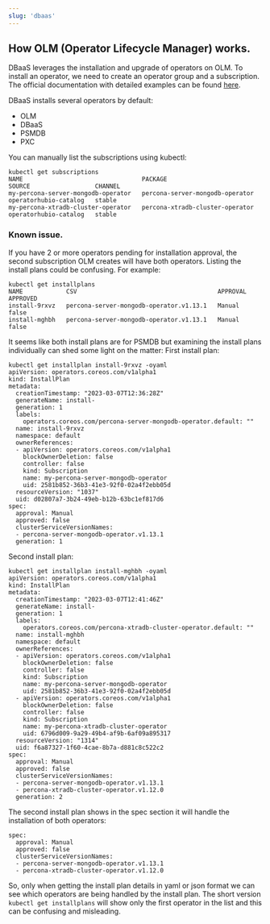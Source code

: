 ```yaml
---
slug: 'dbaas'
---
```


## How OLM (Operator Lifecycle Manager) works.

DBaaS leverages the installation and upgrade of operators on OLM.
To install an operator, we need to create an operator group and a subscription.
The official documentation with detailed examples can be found [here](https://olm.operatorframework.io/docs/tasks/install-operator-with-olm/).

DBaaS installs several operators by default:
- OLM 
- DBaaS
- PSMDB
- PXC

You can manually list the subscriptions using kubectl:
```
kubectl get subscriptions
NAME                                 PACKAGE                           SOURCE                  CHANNEL
my-percona-server-mongodb-operator   percona-server-mongodb-operator   operatorhubio-catalog   stable
my-percona-xtradb-cluster-operator   percona-xtradb-cluster-operator   operatorhubio-catalog   stable
```

### Known issue.
If you have 2 or more operators pending for installation approval, the second subscription OLM creates
will have both operators. Listing the install plans could be confusing. For example:
```
kubectl get installplans
NAME            CSV                                       APPROVAL   APPROVED
install-9rxvz   percona-server-mongodb-operator.v1.13.1   Manual     false
install-mghbh   percona-server-mongodb-operator.v1.13.1   Manual     false
```
It seems like both install plans are for PSMDB but examining the install plans individually can shed some light on the matter:
First install plan:

```
kubectl get installplan install-9rxvz -oyaml
apiVersion: operators.coreos.com/v1alpha1
kind: InstallPlan
metadata:
  creationTimestamp: "2023-03-07T12:36:28Z"
  generateName: install-
  generation: 1
  labels:
    operators.coreos.com/percona-server-mongodb-operator.default: ""
  name: install-9rxvz
  namespace: default
  ownerReferences:
  - apiVersion: operators.coreos.com/v1alpha1
    blockOwnerDeletion: false
    controller: false
    kind: Subscription
    name: my-percona-server-mongodb-operator
    uid: 2581b852-36b3-41e3-92f0-02a4f2ebb05d
  resourceVersion: "1037"
  uid: d02807a7-3b24-49eb-b12b-63bc1ef817d6
spec:
  approval: Manual
  approved: false
  clusterServiceVersionNames:
  - percona-server-mongodb-operator.v1.13.1
  generation: 1
```

Second install plan:
```
kubectl get installplan install-mghbh -oyaml
apiVersion: operators.coreos.com/v1alpha1
kind: InstallPlan
metadata:
  creationTimestamp: "2023-03-07T12:41:46Z"
  generateName: install-
  generation: 1
  labels:
    operators.coreos.com/percona-xtradb-cluster-operator.default: ""
  name: install-mghbh
  namespace: default
  ownerReferences:
  - apiVersion: operators.coreos.com/v1alpha1
    blockOwnerDeletion: false
    controller: false
    kind: Subscription
    name: my-percona-server-mongodb-operator
    uid: 2581b852-36b3-41e3-92f0-02a4f2ebb05d
  - apiVersion: operators.coreos.com/v1alpha1
    blockOwnerDeletion: false
    controller: false
    kind: Subscription
    name: my-percona-xtradb-cluster-operator
    uid: 6796d009-9a29-49b4-af9b-6af09a895317
  resourceVersion: "1314"
  uid: f6a87327-1f60-4cae-8b7a-d881c8c522c2
spec:
  approval: Manual
  approved: false
  clusterServiceVersionNames:
  - percona-server-mongodb-operator.v1.13.1
  - percona-xtradb-cluster-operator.v1.12.0
  generation: 2
```
The second install plan shows in the spec section it will handle the installation of both operators:
```
spec:
  approval: Manual
  approved: false
  clusterServiceVersionNames:
  - percona-server-mongodb-operator.v1.13.1
  - percona-xtradb-cluster-operator.v1.12.0
```
So, only when getting the install plan details in yaml or json format we can see which operators are being handled by the install plan.
The short version `kubectl get installplans` will show only the first operator in the list and this can be confusing and misleading. 

